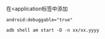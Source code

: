 

在<application标签中添加

```
android:debuggable="true"
```



```
adb shell am start -D -n xx/xx.yyyy
```

